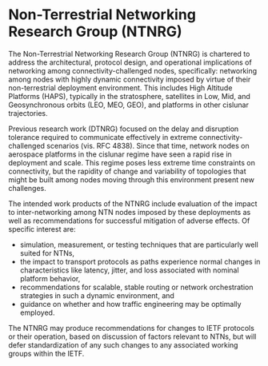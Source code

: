 # Non-Terrestrial Networking Research Group (NTNRG)

The Non-Terrestrial Networking Research Group (NTNRG) is chartered to
address the architectural, protocol design, and operational implications
of networking among connectivity-challenged nodes, specifically: networking
among nodes with highly dynamic connectivity imposed by virtue of their
non-terrestrial deployment environment. This includes High Altitude Platforms
(HAPS), typically in the stratosphere, satellites in Low, Mid, and
Geosynchronous orbits (LEO, MEO, GEO), and platforms in other cislunar
trajectories.

Previous research work (DTNRG) focused on the delay and disruption tolerance
required to communicate effectively in extreme connectivity-challenged
scenarios (vis. RFC 4838). Since that time, network nodes on aerospace
platforms in the cislunar regime have seen a rapid rise in deployment and
scale. This regime poses less extreme time constraints on connectivity, but
the rapidity of change and variability of topologies that might be built
among nodes moving through this environment present new challenges.

The intended work products of the NTNRG include evaluation of the impact to
inter-networking among NTN nodes imposed by these deployments as well as
recommendations for successful mitigation of adverse effects. Of specific
interest are:

  * simulation, measurement, or testing techniques that are particularly
    well suited for NTNs,
  * the impact to transport protocols as paths experience normal changes
    in characteristics like latency, jitter, and loss associated with
    nominal platform behavior,
  * recommendations for scalable, stable routing or network orchestration
    strategies in such a dynamic environment, and
  * guidance on whether and how traffic engineering may be optimally
    employed.

The NTNRG may produce recommendations for changes to IETF protocols or their
operation, based on discussion of factors relevant to NTNs, but will defer
standardization of any such changes to any associated working groups within
the IETF.
